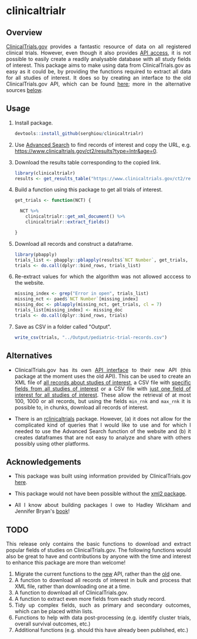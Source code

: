 # clinicaltrialr

<div align="justify">

## Overview

[ClinicalTrials.gov](https://www.clinicaltrials.gov/) provides a fantastic resource of data on all registered clinical trials. However, even though it also provides [API access](https://www.clinicaltrials.gov/ct2/resources/download), it is not possible to easily create a readily analysable database with all study fields of interest. This package aims to make using data from ClinicalTrials.gov as easy as it could be, by providing the functions required to extract all data for all studies of interest. It does so by creating an interface to the old ClinicalTrials.gov API, which can be found [here](https://www.clinicaltrials.gov/ct2/resources/download); more in the alternative sources [below](#Alternatives).


## Usage

1. Install package.

    ```r
    devtools::install_github(serghiou/clinicaltrialr)
    ```

2. Use [Advanced Search](https://www.clinicaltrials.gov/ct2/search/advanced?cond=&term=&cntry=&state=&city=&dist=) to find records of interest and copy the URL, e.g. https://www.clinicaltrials.gov/ct2/results?type=Intr&age=0.

3. Download the results table corresponding to the copied link.

    ```r
    library(clinicaltrialr)
    results <- get_results_table("https://www.clinicaltrials.gov/ct2/results?type=Intr&age=0)
    ```

4. Build a function using this package to get all trials of interest.

    ```r
    get_trials <- function(NCT) {

      NCT %>% 
        clinicaltrialr::get_xml_document() %>% 
        clinicaltrialr::extract_fields()

    }
    ```

5. Download all records and construct a dataframe.

    ```r
    library(pbapply)
    trials_list <- pbapply::pblapply(results$`NCT Number`, get_trials, cl = 7)
    trials <- do.call(dplyr::bind_rows, trials_list)
    ```

6. Re-extract values for which the algorithm was not allowed acccess to the website.

    ```r
    missing_index <- grep("Error in open", trials_list)
    missing_nct <- paed$`NCT Number`[missing_index]
    missing_doc <- pblapply(missing_nct, get_trials, cl = 7)
    trials_list[missing_index] <- missing_doc
    trials <- do.call(dplyr::bind_rows, trials)
    ```

7. Save as CSV in a folder called "Output".

    ```r
    write_csv(trials, "../Output/pediatric-trial-records.csv")
    ```


## Alternatives

* ClinicalTrials.gov has its own [API interface](https://clinicaltrials.gov/api/gui) to their new API (this package at the moment uses the old API). This can be used to create an XML file of [all records about studies of interest](https://clinicaltrials.gov/api/gui/demo/simple_full_study), a CSV file with [specific fields from all studies of interest](https://clinicaltrials.gov/api/gui/demo/simple_study_fields) or a CSV file with [just one field of interest for all studies of interest](https://clinicaltrials.gov/api/gui/demo/simple_field_values). These allow the retrieval of at most 100, 1000 or all records, but using the fields `min_rnk` and `max_rnk` it is possible to, in chunks, download all records of interest.

* There is an [rclinicaltrials](https://github.com/sachsmc/rclinicaltrials) package. However, (a) it does not allow for the complicated kind of queries that I would like to use and for which I needed to use the Advanced Search function of the website and (b) it creates dataframes that are not easy to analyze and share with others possibly using other platforms.


## Acknowledgements

* This package was built using information provided by ClinicalTrials.gov [here](https://www.clinicaltrials.gov/ct2/resources/download).

* This package would not have been possible without the [xml2 package](https://github.com/r-lib/xml2).

* All I know about building packages I owe to Hadley Wickham and Jennifer Bryan's [book](https://r-pkgs.org/)!


## TODO

This release only contains the basic functions to download and extract popular fields of studies on ClinicalTrials.gov. The following functions would also be great to have and contributions by anyone with the time and interest to enhance this package are more than welcome!

1. Migrate the current functions to the [new](https://clinicaltrials.gov/api/gui/home) API, rather than the [old](https://www.clinicaltrials.gov/ct2/resources/download) one.
2. A function to download all records of interest in bulk and process that XML file, rather than downloading one at a time.
3. A function to download all of ClinicalTrials.gov.
4. A function to extract even more fields from each study record.
5. Tidy up complex fields, such as primary and secondary outcomes, which can be placed within lists.
6. Functions to help with data post-processing (e.g. identify cluster trials, overall survival outcomes, etc.)
7. Additional functions (e.g. should this have already been published, etc.)

</div>
